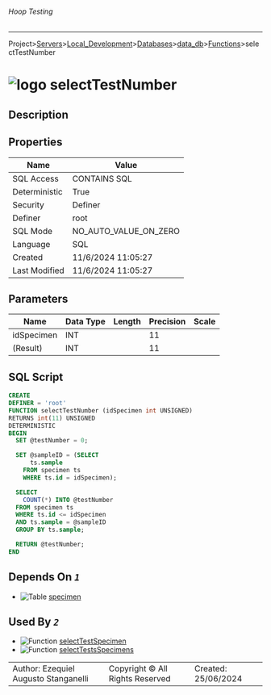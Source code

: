 ###### Hoop Testing
___
Project>[Servers](../../../../Servers.md)>[Local_Development](../../../Local_Development.md)>[Databases](../../Databases.md)>[data_db](../data_db.md)>[Functions](Functions.md)>selectTestNumber


# ![logo](../../../../../Images/function64.svg) selectTestNumber

## <a name="#Description"></a>Description
> 
## <a name="#Properties"></a>Properties
|Name|Value|
|---|---|
|SQL Access|CONTAINS SQL|
|Deterministic|True|
|Security|Definer|
|Definer|root|
|SQL Mode|NO_AUTO_VALUE_ON_ZERO|
|Language|SQL|
|Created|11/6/2024 11:05:27|
|Last Modified|11/6/2024 11:05:27|


## <a name="#Parameters"></a>Parameters
|Name|Data Type|Length|Precision|Scale|
|---|---|---|---|---|
|idSpecimen|INT||11||
|(Result)|INT||11||

## <a name="#SqlScript"></a>SQL Script
```SQL
CREATE
DEFINER = 'root'
FUNCTION selectTestNumber (idSpecimen int UNSIGNED)
RETURNS int(11) UNSIGNED
DETERMINISTIC
BEGIN
  SET @testNumber = 0;

  SET @sampleID = (SELECT
      ts.sample
    FROM specimen ts
    WHERE ts.id = idSpecimen);

  SELECT
    COUNT(*) INTO @testNumber
  FROM specimen ts
  WHERE ts.id <= idSpecimen
  AND ts.sample = @sampleID
  GROUP BY ts.sample;

  RETURN @testNumber;
END
```

## <a name="#DependsOn"></a>Depends On _`1`_
- ![Table](../../../../../Images/table.svg) [specimen](../Tables/specimen.md)


## <a name="#UsedBy"></a>Used By _`2`_
- ![Function](../../../../../Images/function.svg) [selectTestSpecimen](selectTestSpecimen.md)
- ![Function](../../../../../Images/function.svg) [selectTestsSpecimens](selectTestsSpecimens.md)


||||
|---|---|---|
|Author: Ezequiel Augusto Stanganelli|Copyright © All Rights Reserved|Created: 25/06/2024|